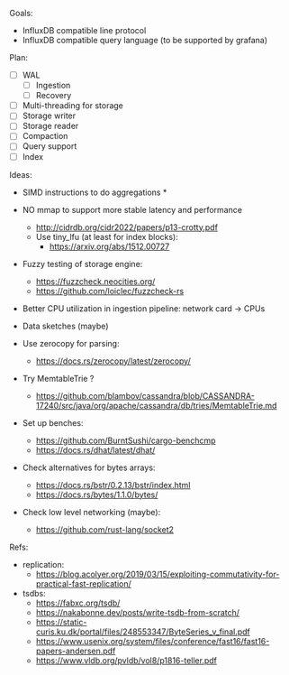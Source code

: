 Goals:
* InfluxDB compatible line protocol
* InfluxDB compatible query language (to be supported by grafana)

Plan: 
- [ ] WAL
   - [ ] Ingestion
   - [ ] Recovery
- [ ] Multi-threading for storage
- [ ] Storage writer
- [ ] Storage reader
- [ ] Compaction
- [ ] Query support
- [ ] Index

Ideas:
* SIMD instructions to do aggregations 
    * 
* NO mmap to support more stable latency and performance
    * http://cidrdb.org/cidr2022/papers/p13-crotty.pdf
    * Use tiny_lfu (at least for index blocks):
        * https://arxiv.org/abs/1512.00727 
* Fuzzy testing of storage engine:
    * https://fuzzcheck.neocities.org/
    * https://github.com/loiclec/fuzzcheck-rs
* Better CPU utilization in ingestion pipeline: network card -> CPUs
* Data sketches (maybe)
* Use zerocopy for parsing:
    * https://docs.rs/zerocopy/latest/zerocopy/

* Try MemtableTrie ? 
    * https://github.com/blambov/cassandra/blob/CASSANDRA-17240/src/java/org/apache/cassandra/db/tries/MemtableTrie.md

* Set up benches:
    * https://github.com/BurntSushi/cargo-benchcmp
    * https://docs.rs/dhat/latest/dhat/

* Check alternatives for bytes arrays:
    *  https://docs.rs/bstr/0.2.13/bstr/index.html
    *  https://docs.rs/bytes/1.1.0/bytes/

* Check low level networking (maybe):
    * https://github.com/rust-lang/socket2


Refs:
* replication:
    * https://blog.acolyer.org/2019/03/15/exploiting-commutativity-for-practical-fast-replication/
* tsdbs: 
    * https://fabxc.org/tsdb/
    * https://nakabonne.dev/posts/write-tsdb-from-scratch/
    * https://static-curis.ku.dk/portal/files/248553347/ByteSeries_v_final.pdf
    * https://www.usenix.org/system/files/conference/fast16/fast16-papers-andersen.pdf
    * https://www.vldb.org/pvldb/vol8/p1816-teller.pdf
